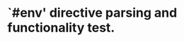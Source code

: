 `#env' directive parsing and functionality test.
==================================================
